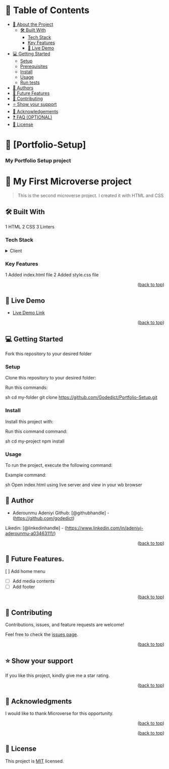 # 📗 Table of Contents

- [📖 About the Project](#about-project)
  - [🛠 Built With](#built-with)
    - [Tech Stack](#tech-stack)
    - [Key Features](#key-features)
    - [🚀 Live Demo](#live-demo)
- [💻 Getting Started](#getting-started)
  - [Setup](#setup)
  - [Prerequisites](#prerequisites)
  - [Install](#install)
  - [Usage](#usage)
  - [Run tests](#run-tests)
- [👥 Authors](#authors)
- [🔭 Future Features](#future-features)
- [🤝 Contributing](#contributing)
- [⭐ Show your support](#support)
- [🙏 Acknowledgements](#acknowledgements)
- [❓ FAQ (OPTIONAL)](#faq)
- [📝 License](#license)


# 📖 [Portfolio-Setup] <a name="about-project"></a>

<a name="readme-top"></a>

  <h3><b>My Portfolio Setup project</b></h3>

</div>

# 📖 My First Microverse project <a name="about-project"></a>

> This is the second microverse project. I created it with HTML and CSS
## 🛠 Built With 
1 HTML
2 CSS
3 Linters


### Tech Stack <a name="tech-stack"></a>


<details>
  <summary>Client</summary>
  <ul>
    <li><a href="https://www.w3schools.com/html">HTML</a></li>
  </ul>
  <ul>
    <li><a href="https://www.w3schools.com/css">CSS</a></li>
  </ul>
  
</details>


<!-- Features -->

### Key Features <a name="key-features"></a>

1 Added index.html file
2 Added style.css file

<p align="right">(<a href="#readme-top">back to top</a>)</p>

## 🚀 Live Demo <a name="live-demo"></a>

- [Live Demo Link](https://godedict.github.io/Portfolio-Setup/)

<p align="right">(<a href="#readme-top">back to top</a>)</p>

<!-- GETTING STARTED -->
## 💻 Getting Started <a name="getting-started"></a>

Fork this repository to your desired folder


### Setup

Clone this repository to your desired folder:


Run this commands:

sh
  cd my-folder
  git clone https://github.com/Godedict/Portfolio-Setup.git



### Install

Install this project with:


Run this command command:

sh
  cd my-project
  npm install
### Usage

To run the project, execute the following command:


Example command:

sh
  Open index.html using live server and view in your wb browser


<!-- AUTHORS -->

## 👥 Author

- Aderounmu Adeniyi
Github: [@githubhandle] - (https://github.com/godedict)

Likedin: [@linkedinhandle] - (https://www.linkedin.com/in/adeniyi-aderounmu-a03463111/)



<p align="right">(<a href="#readme-top">back to top</a>)</p>

<!-- FUTURE FEATURES -->

## 🔭 Future Features.
 [ ] Add home menu
- [ ] Add media contents
- [ ] Add footer

<p align="right">(<a href="#readme-top">back to top</a>)</p>

<!-- CONTRIBUTING -->

## 🤝 Contributing <a name="contributing"></a>

Contributions, issues, and feature requests are welcome!

Feel free to check the [issues page](../../issues/).

<p align="right">(<a href="#readme-top">back to top</a>)</p>

<!-- SUPPORT -->

## ⭐ Show your support <a name="support"></a>

If you like this project, kindly give me a star  rating.

<p align="right">(<a href="#readme-top">back to top</a>)</p>

<!-- ACKNOWLEDGEMENTS -->

## 🙏 Acknowledgments <a name="acknowledgements"></a>

I would like to thank Microverse for this opportunity.

<p align="right">(<a href="#readme-top">back to top</a>)</p>

<!-- FAQ (optional) -->

<p align="right">(<a href="#readme-top">back to top</a>)</p>

<!-- LICENSE -->

## 📝 License <a name="license"></a>

This project is [MIT](./LICENSE) licensed.
